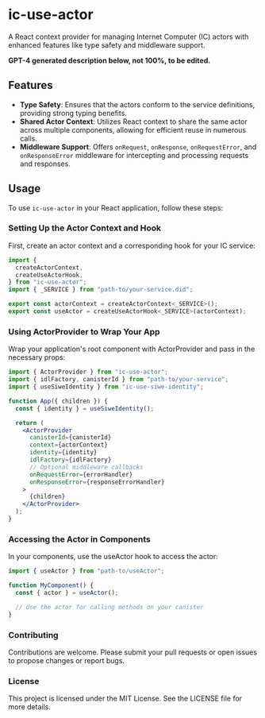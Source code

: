 # ic-use-actor

A React context provider for managing Internet Computer (IC) actors with enhanced features like type safety and middleware support.

**GPT-4 generated description below, not 100%, to be edited.**

## Features

- **Type Safety**: Ensures that the actors conform to the service definitions, providing strong typing benefits.
- **Shared Actor Context**: Utilizes React context to share the same actor across multiple components, allowing for efficient reuse in numerous calls.
- **Middleware Support**: Offers `onRequest`, `onResponse`, `onRequestError`, and `onResponseError` middleware for intercepting and processing requests and responses.

## Usage

To use `ic-use-actor` in your React application, follow these steps:

### Setting Up the Actor Context and Hook

First, create an actor context and a corresponding hook for your IC service:

```jsx
import {
  createActorContext,
  createUseActorHook,
} from "ic-use-actor";
import { _SERVICE } from "path-to/your-service.did";

export const actorContext = createActorContext<_SERVICE>();
export const useActor = createUseActorHook<_SERVICE>(actorContext);
```

### Using ActorProvider to Wrap Your App

Wrap your application's root component with ActorProvider and pass in the necessary props:

```jsx
import { ActorProvider } from "ic-use-actor";
import { idlFactory, canisterId } from "path-to/your-service";
import { useSiweIdentity } from "ic-use-siwe-identity";

function App({ children }) {
  const { identity } = useSiweIdentity();

  return (
    <ActorProvider
      canisterId={canisterId}
      context={actorContext}
      identity={identity}
      idlFactory={idlFactory}
      // Optional middleware callbacks
      onRequestError={errorHandler}
      onResponseError={responseErrorHandler}
    >
      {children}
    </ActorProvider>
  );
}
```

### Accessing the Actor in Components

In your components, use the useActor hook to access the actor:

```jsx
import { useActor } from "path-to/useActor";

function MyComponent() {
  const { actor } = useActor();

  // Use the actor for calling methods on your canister
}
```

### Contributing

Contributions are welcome. Please submit your pull requests or open issues to propose changes or report bugs.

### License

This project is licensed under the MIT License. See the LICENSE file for more details.

